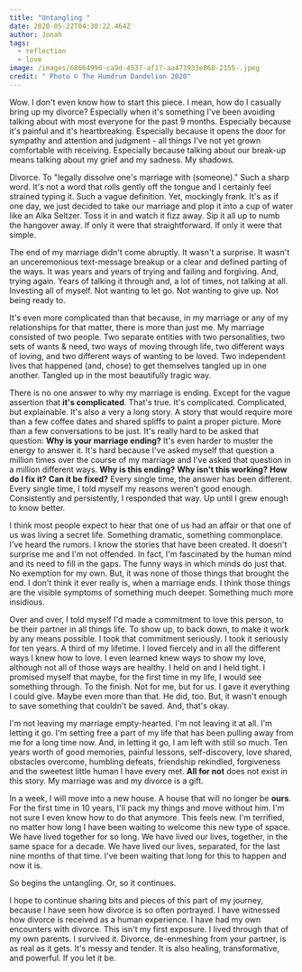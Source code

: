 ```yaml
---
title: "Untangling "
date: 2020-05-22T04:30:22.464Z
author: Jonah
tags:
  - reflection
  - love
image: /images/68664990-ca9d-4537-af17-aa473933e868-2155-.jpeg
credit: " Photo © The Humdrum Dandelion 2020"
---
```

Wow. I don't even know how to start this piece. I mean, how do I casually bring up my divorce? Especially when it's something I've been avoiding talking about with most everyone for the past 9 months. Especially because it's painful and it's heartbreaking. Especially because it opens the door for sympathy and attention and judgment - all things I've not yet grown comfortable with receiving. Especially because talking about our break-up means talking about my grief and my sadness. My shadows. 

Divorce. To "legally dissolve one's marriage with (someone)." Such a sharp word. It's not a word that rolls gently off the tongue and I certainly feel strained typing it. Such a vague definition. Yet, mockingly frank. It's as if one day, we just decided to take our marriage and plop it into a cup of water like an Alka Seltzer. Toss it in and watch it fizz away. Sip it all up to numb the hangover away. If only it were that straightforward. If only it were that simple.

The end of my marriage didn't come abruptly. It wasn't a surprise. It wasn't an unceremonious text-message breakup or a clear and defined parting of the ways. It was years and years of trying and failing and forgiving. And, trying again. Years of talking it through and, a lot of times, not talking at all. Investing all of myself. Not wanting to let go. Not wanting to give up. Not being ready to. 

It's even more complicated than that because, in my marriage or any of my relationships for that matter, there is more than just me. My marriage consisted of two people. Two separate entities with two personalities, two sets of wants & need, two ways of moving through life, two different ways of loving, and two different ways of wanting to be loved. Two independent lives that happened (and, chose) to get themselves tangled up in one another. Tangled up in the most beautifully tragic way. 

There is no one answer to why my marriage is ending. Except for the vague assertion that **it's complicated**. That's true. It's complicated. Complicated, but explainable. It's also a very a long story. A story that would require more than a few coffee dates and shared spliffs to paint a proper picture. More than a few conversations to be just. It's really hard to be asked that question: **Why is your marriage ending?** It's even harder to muster the energy to answer it. It's hard because I've asked myself that question a million times over the course of my marriage and I've asked that question in a million different ways. **Why is this ending?** **Why isn't this working?** **How do I fix it?** **Can it be fixed?** Every single time, the answer has been different. Every single time, I told myself my reasons weren't good enough. Consistently and persistently, I responded that way. Up until I grew enough to know better.

I think most people expect to hear that one of us had an affair or that one of us was living a secret life. Something dramatic, something commonplace. I've heard the rumors. I know the stories that have been created. It doesn't surprise me and I'm not offended. In fact, I'm fascinated by the human mind and its need to fill in the gaps. The funny ways in which minds do just that. No exemption for my own. But, it was none of those things that brought the end. I don't think it ever really is, when a marriage ends. I think those things are the visible symptoms of something much deeper. Something much more insidious.  

Over and over, I told myself I'd made a commitment to love this person, to be their partner in all things life. To show up, to back down, to make it work by any means possible. I took that commitment seriously. I took it seriously for ten years. A third of my lifetime. I loved fiercely and in all the different ways I knew how to love. I even learned knew ways to show my love, although not all of those ways are healthy. I held on and I held tight. I promised myself that maybe, for the first time in my life, I would see something through. To the finish. Not for me, but for us. I gave it everything I could give. Maybe even more than that. He did, too. But, it wasn't enough to save something that couldn't be saved. And, that's okay.

I'm not leaving my marriage empty-hearted. I'm not leaving it at all. I'm letting it go. I'm setting free a part of my life that has been pulling away from me for a long time now. And, in letting it go, I am left with still so much. Ten years worth of good memories, painful lessons, self-discovery, love shared, obstacles overcome, humbling defeats, friendship rekindled, forgiveness and the sweetest little human I have every met. **All for not** does not exist in this story. My marriage was and my divorce is a gift.   

In a week, I will move into a new house. A house that will no longer be **ours**. For the first time in 10 years, I'll pack my things and move without him. I'm not sure I even know how to do that anymore. This feels new. I'm terrified, no matter how long I have been waiting to welcome this new type of space. We have lived together for so long. We have lived our lives, together, in the same space for a decade. We have lived our lives, separated, for the last nine months of that time. I've been waiting that long for this to happen and now it is.  

So begins the untangling. Or, so it continues.

I hope to continue sharing bits and pieces of this part of my journey, because I have seen how divorce is so often portrayed. I have witnessed how divorce is received as a human experience. I have had my own encounters with divorce. This isn't my first exposure. I lived through that of my own parents. I survived it. Divorce, de-enmeshing from your partner, is as real as it gets. It's messy and tender. It is also healing, transformative, and powerful. If you let it be.  